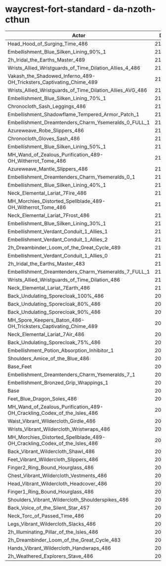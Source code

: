 # waycrest-fort-standard - da-nzoth-cthun
| Actor | DPS | Increase |
|---|:---:|:---:|
|Head_Hood_of_Surging_Time_486|213542|2.03%|
|Embellishment_Blue_Silken_Lining_90%_1|212699|1.62%|
|2h_Iridal_the_Earths_Master_489|212585|1.57%|
|Wrists_Allied_Wristguards_of_Time_Dilation_Allies_4_486|212583|1.57%|
|Vakash_the_Shadowed_Inferno_489-OH_Tricksters_Captivating_Chime_489|212317|1.44%|
|Wrists_Allied_Wristguards_of_Time_Dilation_Allies_AVG_486|212092|1.33%|
|Embellishment_Blue_Silken_Lining_70%_1|211962|1.27%|
|Chronocloth_Sash_Leggings_486|211611|1.10%|
|Embellishment_Shadowflame_Tempered_Armor_Patch_1|211495|1.05%|
|Embellishment_Dreamtenders_Charm_Ysemeralds_0_FULL_1|211409|1.01%|
|Azureweave_Robe_Slippers_486|211385|1.00%|
|Chronocloth_Gloves_Sash_486|211373|0.99%|
|Embellishment_Blue_Silken_Lining_50%_1|211154|0.89%|
|MH_Wand_of_Zealous_Purification_489-OH_Witherrot_Tome_486|211065|0.84%|
|Azureweave_Mantle_Slippers_486|210954|0.79%|
|Embellishment_Dreamtenders_Charm_Ysemeralds_0_1|210851|0.74%|
|Embellishment_Blue_Silken_Lining_40%_1|210804|0.72%|
|Neck_Elemental_Lariat_7Fire_486|210716|0.68%|
|MH_Morchies_Distorted_Spellblade_489-OH_Witherrot_Tome_486|210675|0.66%|
|Neck_Elemental_Lariat_7Frost_486|210594|0.62%|
|Embellishment_Blue_Silken_Lining_30%_1|210457|0.55%|
|Embellishment_Verdant_Conduit_1_Allies_1|210429|0.54%|
|Embellishment_Verdant_Conduit_1_Allies_2|210388|0.52%|
|2h_Dreambinder_Loom_of_the_Great_Cycle_489|210273|0.47%|
|Embellishment_Verdant_Conduit_1_Allies_0|210249|0.45%|
|2h_Iridal_the_Earths_Master_483|210225|0.44%|
|Embellishment_Dreamtenders_Charm_Ysemeralds_7_FULL_1|210125|0.39%|
|Wrists_Allied_Wristguards_of_Time_Dilation_486|210104|0.38%|
|Neck_Elemental_Lariat_7Earth_486|210087|0.38%|
|Back_Undulating_Sporecloak_100%_486|209990|0.33%|
|Back_Undulating_Sporecloak_80%_486|209922|0.30%|
|Back_Undulating_Sporecloak_90%_486|209862|0.27%|
|MH_Spore_Keepers_Baton_486-OH_Tricksters_Captivating_Chime_489|209827|0.25%|
|Neck_Elemental_Lariat_7Air_486|209810|0.24%|
|Back_Undulating_Sporecloak_75%_486|209746|0.21%|
|Embellishment_Potion_Absorption_Inhibitor_1|209591|0.14%|
|Shoulders_Amice_of_the_Blue_486|209579|0.13%|
|Base_Feet|209578|0.13%|
|Embellishment_Dreamtenders_Charm_Ysemeralds_7_1|209570|0.13%|
|Embellishment_Bronzed_Grip_Wrappings_1|209308|0.00%|
|Base|209299|0.00%|
|Feet_Blue_Dragon_Soles_486|209167|-0.06%|
|MH_Wand_of_Zealous_Purification_489-OH_Crackling_Codex_of_the_Isles_486|209166|-0.06%|
|Waist_Vibrant_Wildercloth_Girdle_486|209019|-0.13%|
|Wrists_Vibrant_Wildercloth_Wristwraps_486|208939|-0.17%|
|MH_Morchies_Distorted_Spellblade_489-OH_Crackling_Codex_of_the_Isles_486|208842|-0.22%|
|Back_Vibrant_Wildercloth_Shawl_486|208824|-0.23%|
|Feet_Vibrant_Wildercloth_Slippers_486|208809|-0.23%|
|Finger2_Ring_Bound_Hourglass_486|208758|-0.26%|
|Chest_Vibrant_Wildercloth_Vestments_486|208736|-0.27%|
|Head_Vibrant_Wildercloth_Headcover_486|208722|-0.28%|
|Finger1_Ring_Bound_Hourglass_486|208553|-0.36%|
|Shoulders_Vibrant_Wildercloth_Shoulderspikes_486|208433|-0.41%|
|Back_Voice_of_the_Silent_Star_457|208370|-0.44%|
|Neck_Torc_of_Passed_Time_486|208368|-0.44%|
|Legs_Vibrant_Wildercloth_Slacks_486|208289|-0.48%|
|2h_Illuminating_Pillar_of_the_Isles_486|208137|-0.56%|
|2h_Dreambinder_Loom_of_the_Great_Cycle_483|208066|-0.59%|
|Hands_Vibrant_Wildercloth_Handwraps_486|207988|-0.63%|
|2h_Weathered_Explorers_Stave_486|207817|-0.71%|
